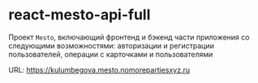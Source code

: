 # react-mesto-api-full
Проект `Mesto`, включающий фронтенд и бэкенд части приложения со следующими возможностями: 
авторизации и регистрации пользователей, операции с карточками и пользователями
  
URL: https://kulumbegova.mesto.nomorepartiesxyz.ru

